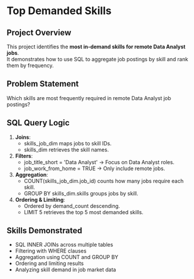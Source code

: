 # Top Demanded Skills

## Project Overview
This project identifies the **most in-demand skills for remote Data Analyst jobs**.  
It demonstrates how to use SQL to aggregate job postings by skill and rank them by frequency.

## Problem Statement
Which skills are most frequently required in remote Data Analyst job postings?

## SQL Query Logic
1. **Joins**:
   - skills_job_dim maps jobs to skill IDs.  
   - skills_dim retrieves the skill names.  
2. **Filters**:
   - job_title_short = 'Data Analyst' → Focus on Data Analyst roles.  
   - job_work_from_home = TRUE → Only include remote jobs.  
3. **Aggregation**:
   - COUNT(skills_job_dim.job_id) counts how many jobs require each skill.  
   - GROUP BY skills_dim.skills groups jobs by skill.  
4. **Ordering & Limiting**:
   - Ordered by demand_count descending.  
   - LIMIT 5 retrieves the top 5 most demanded skills.

## Skills Demonstrated
- SQL INNER JOINs across multiple tables  
- Filtering with WHERE clauses  
- Aggregation using COUNT and GROUP BY  
- Ordering and limiting results  
- Analyzing skill demand in job market data
